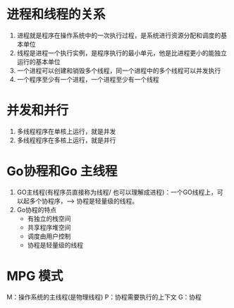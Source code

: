 # 进程和线程的关系
1. 进程就是程序在操作系统中的一次执行过程，是系统进行资源分配和调度的基本单位
2. 线程是进程一个执行实例，是程序执行的最小单元，他是比进程更小的能独立运行的基本单位
3. 一个进程可以创建和销毁多个线程，同一个进程中的多个线程可以并发执行
4. 一个程序至少有一个进程，一个进程至少有一个线程


# 并发和并行
1. 多线程程序在单核上运行，就是并发
2. 多线程程序在多核上运行，就是并行

# Go协程和Go 主线程
1. GO主线程(有程序员直接称为线程/ 也可以理解成进程)：一个GO线程上，可以起多个协程序，--> 协程是轻量级的线程。
2. Go协程的特点
   - 有独立的栈空间
   - 共享程序堆空间
   - 调度由用户控制
   - 协程是轻量级的线程

# MPG 模式
M：操作系统的主线程(是物理线程)
P：协程需要执行的上下文
G：协程